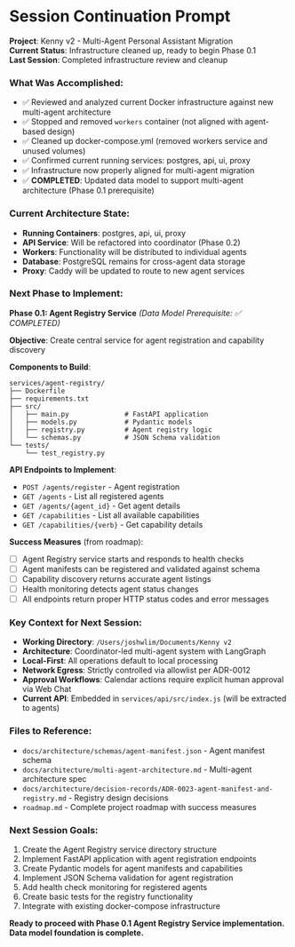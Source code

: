 # Session Continuation Prompt

**Project**: Kenny v2 - Multi-Agent Personal Assistant Migration  
**Current Status**: Infrastructure cleaned up, ready to begin Phase 0.1  
**Last Session**: Completed infrastructure review and cleanup  

### **What Was Accomplished:**
- ✅ Reviewed and analyzed current Docker infrastructure against new multi-agent architecture
- ✅ Stopped and removed `workers` container (not aligned with agent-based design)
- ✅ Cleaned up docker-compose.yml (removed workers service and unused volumes)
- ✅ Confirmed current running services: postgres, api, ui, proxy
- ✅ Infrastructure now properly aligned for multi-agent migration
- ✅ **COMPLETED**: Updated data model to support multi-agent architecture (Phase 0.1 prerequisite)

### **Current Architecture State:**
- **Running Containers**: postgres, api, ui, proxy
- **API Service**: Will be refactored into coordinator (Phase 0.2)
- **Workers**: Functionality will be distributed to individual agents
- **Database**: PostgreSQL remains for cross-agent data storage
- **Proxy**: Caddy will be updated to route to new agent services

### **Next Phase to Implement:**
**Phase 0.1: Agent Registry Service** *(Data Model Prerequisite: ✅ COMPLETED)*

**Objective**: Create central service for agent registration and capability discovery

**Components to Build**:
```
services/agent-registry/
├── Dockerfile
├── requirements.txt
├── src/
│   ├── main.py              # FastAPI application
│   ├── models.py            # Pydantic models
│   ├── registry.py          # Agent registry logic
│   └── schemas.py           # JSON Schema validation
└── tests/
    └── test_registry.py
```

**API Endpoints to Implement**:
- `POST /agents/register` - Agent registration
- `GET /agents` - List all registered agents
- `GET /agents/{agent_id}` - Get agent details
- `GET /capabilities` - List all available capabilities
- `GET /capabilities/{verb}` - Get capability details

**Success Measures** (from roadmap):
- [ ] Agent Registry service starts and responds to health checks
- [ ] Agent manifests can be registered and validated against schema
- [ ] Capability discovery returns accurate agent listings
- [ ] Health monitoring detects agent status changes
- [ ] All endpoints return proper HTTP status codes and error messages

### **Key Context for Next Session:**
- **Working Directory**: `/Users/joshwlim/Documents/Kenny v2`
- **Architecture**: Coordinator-led multi-agent system with LangGraph
- **Local-First**: All operations default to local processing
- **Network Egress**: Strictly controlled via allowlist per ADR-0012
- **Approval Workflows**: Calendar actions require explicit human approval via Web Chat
- **Current API**: Embedded in `services/api/src/index.js` (will be extracted to agents)

### **Files to Reference:**
- `docs/architecture/schemas/agent-manifest.json` - Agent manifest schema
- `docs/architecture/multi-agent-architecture.md` - Multi-agent architecture spec
- `docs/architecture/decision-records/ADR-0023-agent-manifest-and-registry.md` - Registry design decisions
- `roadmap.md` - Complete project roadmap with success measures

### **Next Session Goals:**
1. Create the Agent Registry service directory structure
2. Implement FastAPI application with agent registration endpoints
3. Create Pydantic models for agent manifests and capabilities
4. Implement JSON Schema validation for agent registration
5. Add health check monitoring for registered agents
6. Create basic tests for the registry functionality
7. Integrate with existing docker-compose infrastructure

**Ready to proceed with Phase 0.1 Agent Registry Service implementation. Data model foundation is complete.**
